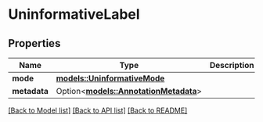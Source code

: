 # UninformativeLabel

## Properties

Name | Type | Description | Notes
------------ | ------------- | ------------- | -------------
**mode** | [**models::UninformativeMode**](UninformativeMode.md) |  | 
**metadata** | Option<[**models::AnnotationMetadata**](AnnotationMetadata.md)> |  | [optional]

[[Back to Model list]](../README.md#documentation-for-models) [[Back to API list]](../README.md#documentation-for-api-endpoints) [[Back to README]](../README.md)


